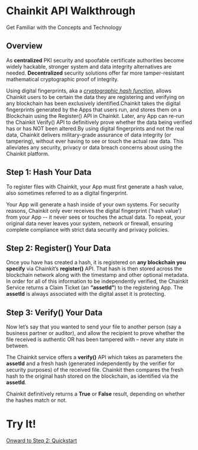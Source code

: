 # Chainkit API Walkthrough
Get Familiar with the Concepts and Technology


## Overview

As **centralized** PKI security and spoofable certificate authorities become widely hackable, stronger system and data integrity alternatives are needed. **Decentralized** security solutions offer far more tamper-resistant mathematical cryptographic proof of integrity.

Using digital fingerprints, aka a *[cryptographic hash function](https://en.wikipedia.org/wiki/Cryptographic_hash_function)*, allows Chainkit users to be certain the data they are registering and verifying on any blockchain has been exclusively identified.Chainkit takes the digital fingerprints generated by the Apps that users run, and stores them on a Blockchain using the Register() API in Chainkit. Later, any App can re-run the Chainkit Verify() API to definitively prove whether the data being verified has or has NOT been altered.By using digital fingerprints and not the real data, Chainkit delivers military-grade assurance of data integrity (or tampering), without ever having to see or touch the actual raw data. This alleviates any security, privacy or data breach concerns about using the Chainkit platform.

## Step 1: Hash Your Data
To register files with Chainkit, your App must first generate a hash value, also sometimes referred to as a digital fingerprint.

Your App will generate a hash inside of your own systems. For security reasons, Chainkit only ever receives the digital fingerprint ('hash value') from your App -- it never sees or touches the actual data. To repeat, your original data never leaves your system, network or firewall, ensuring complete compliance with strict data security and privacy policies.

## Step 2: Register() Your Data
Once you have has created a hash, it is registered on **any blockchain you specify** via Chainkit’s **register()** API. That hash is then stored across the blockchain network along with the timestamp and other optional metadata. In order for all of this information to be independently verified, the Chainkit Service returns a Claim Ticket (an **“assetId”**) to the registering App. The **assetId** is always associated with the digital asset it is protecting.

## Step 3: Verify() Your Data
Now let’s say that you wanted to send your file to another person (say a business partner or auditor), and allow the recipient to prove whether the file received is authentic OR has been tampered with – never any state in between.

The Chainkit service offers a **verify()** API which takes as parameters the **assetId** and a fresh hash (generated independently by the verifier for security purposes) of the received file. Chainkit then compares the fresh hash to the original hash stored on the blockchain, as identified via the **assetId**. 

Chainkit definitively returns a **True** or **False** result, depending on whether the hashes match or not. 


# Try It!
[Onward to Step 2: Quickstart](https://github.com/chainkit/QuickStart/blob/master/Chainkit_API_Quickstart.md)
